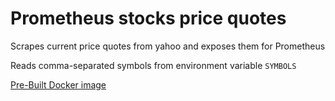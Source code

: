 # Prometheus stocks price quotes

Scrapes current price quotes from yahoo and exposes them for Prometheus

Reads comma-separated symbols from environment variable `SYMBOLS`

[Pre-Built Docker image](https://hub.docker.com/repository/docker/m2rtk/priceprom)
